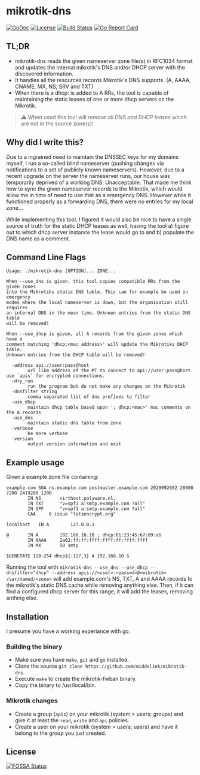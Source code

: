 # mikrotik-dns

[![GoDoc](https://godoc.org/github.com/middelink/mikrotik-dns?status.svg)](https://godoc.org/github.com/middelink/mikrotik-dns)
[![License](https://img.shields.io/github/license/middelink/mikrotik-dns.svg)](https://github.com/middelink/mikrotik-dns/blob/master/LICENSE)
[![Build Status](https://github.com/middelink/mikrotik-dns/workflows/test/badge.svg)](https://github.com/middelink/mikrotik-dns/actions?query=workflow%3Atest)
[![Go Report Card](https://goreportcard.com/badge/github.com/middelink/mikrotik-dns)](https://goreportcard.com/report/github.com/middelink/mikrotik-dns)

## TL;DR

* mikrotik-dns reads the given nameserver zone file(s) in RFC1034 format and
  updates the internal mikrotik's DNS and/or DHCP server with the discovered
  information.
* It handles all the resources records Mikrotik's DNS supports. (A, AAAA,
  CNAME, MX, NS, SRV and TXT)
* When there is a dhcp:<mac address> is added to A RRs, the tool is capable
  of maintaining the static leases of one or more dhcp servers on the Mikrotik.

> :warning: When used this tool will *remove all DNS and DHCP leases* which are not in the source zone(s)!

## Why did I write this?

Due to a ingrained need to maintain the DNSSEC keys for my domains myself, I
run a so-called blind nameserver (pushing changes via notifications to a set
of publicly known nameservers). However, due to a recent upgrade on the server
the nameserver runs, our house was temporarily deprived of a working DNS.
Unacceptable. That made me think how to sync the given nameserver records to
the Mikrotik, which would allow me in time of need to use that as a emergency
DNS. However while it functioned properly as a forwarding DNS, there were no
entries for my local zone...

While implementing this tool, I figured it would also be nice to have a single
source of truth for the static DHCP leases as well, having the tool a) figure
out to which dhcp server instance the lease would go to and b) populate the DNS
name as a comment.

## Command Line Flags

```
Usage: ./mikrotik-dns [OPTION]... ZONE...

When --use_dns is given, this tool copies compatible RRs from the given zones
into the Mikrotiks static DNS table. This can for example be used in emergency
modes where the local nameserver is down, but the organisation still requires
an internal DNS in the mean time. Unknown entries from the static DNS table
will be removed!

When --use_dhcp is given, all A records from the given zones which have a
comment matching 'dhcp:<mac address>' will update the Mikrotiks DHCP table.
Unknown entries from the DHCP table will be removed!

  -address api://user:pass@host
    	url like address of the MT to connect to api://user:pass@host. use `apis` for encrypted connections.
  -dry_run
    	run the program but do not make any changes on the Mikrotik
  -dnsfilter string
    	comma separated list of dns prefixes to filter
  -use_dhcp
    	maintain dhcp table based upon '; dhcp:<mac>' mac comments on the A records
  -use_dns
    	maintain static dns table from zone
  -verbose
    	be more verbose
  -version
    	output version information and exit
```

## Example usage

Given a example zone file containing:
```dns
example.com	SOA ns.example.com postmaster.example.com 2020092602 28800 7200 2419200 1200
		IN NS		virthost.polyware.nl.
		IN TXT		"v=spf1 a:smtp.example.com ?all"
		IN SPF		"v=spf1 a:smtp.example.com ?all"
		CAA		0 issue "letsencrypt.org"

localhost	IN A		127.0.0.1

@		IN A		192.168.10.10 ; dhcp:01:23:45:67:89:ab
		IN AAAA		2a02:ff:ff:ffff:ffff:ff:ffff:ffff
		IN MX		50 smtp

$GENERATE 128-254 dhcp${-127,3} A 192.168.10.$
```

Running the tool with `mikrotik-dns --use_dns --use_dhcp --dnsfilter="dhcp" --address apis://<user>:<passwd>@<mikrotik> /var/named/<zone>`
will add example.com's NS, TXT, A and AAAA records to the mikrotik's static DNS cache while removing anything else.
Then, if it can find a configured dhcp server for this range, it will add the leases, removing anthing else.

## Installation

I presume you have a working experiance with go.

### Building the binary

* Make sure you have `make`, `git` and `go` installed.
* Clone the source `git clone https://github.com/middelink/mikrotik-dns`.
* Execute `make` to create the mikrotik-fwban binary.
* Copy the binary to /usr/local/bin.

### Mikrotik changes

* Create a group (`apis`) on your mikrotik (system > users; groups) and
  give it at least the `read`, `write` and `api` policies.
* Create a user on your mikrotik (system > users; users) and have it
  belong to the group you just created.


## License
[![FOSSA Status](https://app.fossa.com/api/projects/git%2Bgithub.com%2Fmiddelink%2Fmikrotik-dns.svg?type=large)](https://app.fossa.com/projects/git%2Bgithub.com%2Fmiddelink%2Fmikrotik-dns?ref=badge_large)
